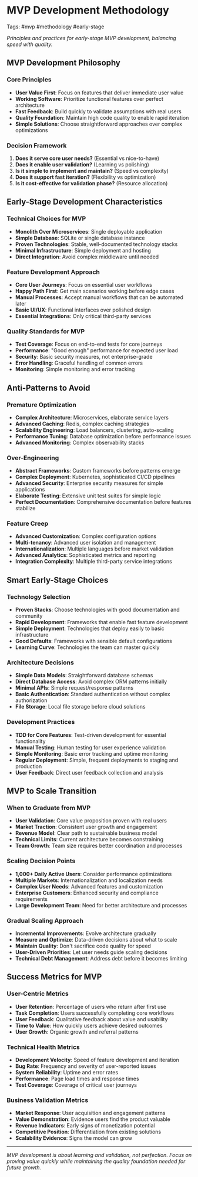 # MVP Development Methodology

Tags: #mvp #methodology #early-stage

*Principles and practices for early-stage MVP development, balancing speed with quality.*

## MVP Development Philosophy

### Core Principles
- **User Value First**: Focus on features that deliver immediate user value
- **Working Software**: Prioritize functional features over perfect architecture
- **Fast Feedback**: Build quickly to validate assumptions with real users
- **Quality Foundation**: Maintain high code quality to enable rapid iteration
- **Simple Solutions**: Choose straightforward approaches over complex optimizations

### Decision Framework
1. **Does it serve core user needs?** (Essential vs nice-to-have)
2. **Does it enable user validation?** (Learning vs polishing)
3. **Is it simple to implement and maintain?** (Speed vs complexity)
4. **Does it support fast iteration?** (Flexibility vs optimization)
5. **Is it cost-effective for validation phase?** (Resource allocation)

## Early-Stage Development Characteristics

### Technical Choices for MVP
- **Monolith Over Microservices**: Single deployable application
- **Simple Database**: SQLite or single database instance
- **Proven Technologies**: Stable, well-documented technology stacks
- **Minimal Infrastructure**: Simple deployment and hosting
- **Direct Integration**: Avoid complex middleware until needed

### Feature Development Approach
- **Core User Journeys**: Focus on essential user workflows
- **Happy Path First**: Get main scenarios working before edge cases
- **Manual Processes**: Accept manual workflows that can be automated later
- **Basic UI/UX**: Functional interfaces over polished design
- **Essential Integrations**: Only critical third-party services

### Quality Standards for MVP
- **Test Coverage**: Focus on end-to-end tests for core journeys
- **Performance**: "Good enough" performance for expected user load
- **Security**: Basic security measures, not enterprise-grade
- **Error Handling**: Graceful handling of common errors
- **Monitoring**: Simple monitoring and error tracking

## Anti-Patterns to Avoid

### Premature Optimization
- **Complex Architecture**: Microservices, elaborate service layers
- **Advanced Caching**: Redis, complex caching strategies
- **Scalability Engineering**: Load balancers, clustering, auto-scaling
- **Performance Tuning**: Database optimization before performance issues
- **Advanced Monitoring**: Complex observability stacks

### Over-Engineering
- **Abstract Frameworks**: Custom frameworks before patterns emerge
- **Complex Deployment**: Kubernetes, sophisticated CI/CD pipelines
- **Advanced Security**: Enterprise security measures for simple applications
- **Elaborate Testing**: Extensive unit test suites for simple logic
- **Perfect Documentation**: Comprehensive documentation before features stabilize

### Feature Creep
- **Advanced Customization**: Complex configuration options
- **Multi-tenancy**: Advanced user isolation and management
- **Internationalization**: Multiple languages before market validation
- **Advanced Analytics**: Sophisticated metrics and reporting
- **Integration Complexity**: Multiple third-party service integrations

## Smart Early-Stage Choices

### Technology Selection
- **Proven Stacks**: Choose technologies with good documentation and community
- **Rapid Development**: Frameworks that enable fast feature development
- **Simple Deployment**: Technologies that deploy easily to basic infrastructure
- **Good Defaults**: Frameworks with sensible default configurations
- **Learning Curve**: Technologies the team can master quickly

### Architecture Decisions
- **Simple Data Models**: Straightforward database schemas
- **Direct Database Access**: Avoid complex ORM patterns initially
- **Minimal APIs**: Simple request/response patterns
- **Basic Authentication**: Standard authentication without complex authorization
- **File Storage**: Local file storage before cloud solutions

### Development Practices
- **TDD for Core Features**: Test-driven development for essential functionality
- **Manual Testing**: Human testing for user experience validation
- **Simple Monitoring**: Basic error tracking and uptime monitoring
- **Regular Deployment**: Simple, frequent deployments to staging and production
- **User Feedback**: Direct user feedback collection and analysis

## MVP to Scale Transition

### When to Graduate from MVP
- **User Validation**: Core value proposition proven with real users
- **Market Traction**: Consistent user growth and engagement
- **Revenue Model**: Clear path to sustainable business model
- **Technical Limits**: Current architecture becomes constraining
- **Team Growth**: Team size requires better coordination and processes

### Scaling Decision Points
- **1,000+ Daily Active Users**: Consider performance optimizations
- **Multiple Markets**: Internationalization and localization needs
- **Complex User Needs**: Advanced features and customization
- **Enterprise Customers**: Enhanced security and compliance requirements
- **Large Development Team**: Need for better architecture and processes

### Gradual Scaling Approach
- **Incremental Improvements**: Evolve architecture gradually
- **Measure and Optimize**: Data-driven decisions about what to scale
- **Maintain Quality**: Don't sacrifice code quality for speed
- **User-Driven Priorities**: Let user needs guide scaling decisions
- **Technical Debt Management**: Address debt before it becomes limiting

## Success Metrics for MVP

### User-Centric Metrics
- **User Retention**: Percentage of users who return after first use
- **Task Completion**: Users successfully completing core workflows
- **User Feedback**: Qualitative feedback about value and usability
- **Time to Value**: How quickly users achieve desired outcomes
- **User Growth**: Organic growth and referral patterns

### Technical Health Metrics
- **Development Velocity**: Speed of feature development and iteration
- **Bug Rate**: Frequency and severity of user-reported issues
- **System Reliability**: Uptime and error rates
- **Performance**: Page load times and response times
- **Test Coverage**: Coverage of critical user journeys

### Business Validation Metrics
- **Market Response**: User acquisition and engagement patterns
- **Value Demonstration**: Evidence users find the product valuable
- **Revenue Indicators**: Early signs of monetization potential
- **Competitive Position**: Differentiation from existing solutions
- **Scalability Evidence**: Signs the model can grow

---

*MVP development is about learning and validation, not perfection. Focus on proving value quickly while maintaining the quality foundation needed for future growth.*
